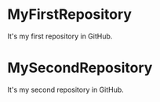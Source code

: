 # MyFirstRepository
It's my first repository in GitHub.
# MySecondRepository
It's my second repository in GitHub. 
